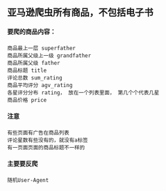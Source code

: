 ## 亚马逊爬虫所有商品，不包括电子书

#### 要爬的商品内容：

```
商品最上一层 superfather
商品所属父级上一级 grandfather
商品所属父级 father
商品标题 title
评论总数 sum_rating
商品平均评分 agv_rating
各星评分分布 rating， 放在一个列表里面， 第几个个代表几星
商品价格 price
```

#### 注意 

```
有些页面有广告在商品列表
评论星数有些没有的，就没有a标签
有一页面页面的商品标题不一样的
```

#### 主要要反爬

```
随机User-Agent
```
